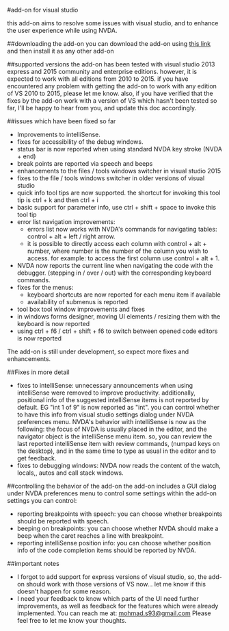 #add-on for visual studio

this add-on aims to resolve some issues with visual studio, and to enhance the user experience while using NVDA.

##downloading the add-on
you can download the add-on using 
[this link](https://www.dropbox.com/s/eizkvddpnitmoyx/visualStudio-1.0dev.nvda-addon?dl=1)
and then install it as any other add-on

##supported versions
the add-on has been tested with visual studio 2013 express and 2015 community and enterprise editions. however, it is expected to work with all editions from 2010 to 2015.
if you have encountered any problem with getting the add-on to work with any edition of VS 2010 to 2015, please let me know. 
also, if you have verified that the fixes by the add-on work with a version of VS which hasn't been tested so far, I'll be happy to hear from you, and update this doc accordingly.

##issues which have been fixed so far
*	Improvements to intelliSense.
*	fixes for accessibility of the debug windows.
*	status bar is now reported when using  standard NVDA key stroke (NVDA + end)
*	break points are reported via speech and beeps
*	enhancements to the files / tools windows switcher in visual studio 2015
*	fixes to the file / tools windows switcher  in older versions of visual studio
*	quick info tool tips are now supported. the shortcut for invoking this tool tip is ctrl + k and then ctrl + i
*	basic support for parameter info, use ctrl + shift + space to invoke this tool tip
*	error list navigation improvements:
	*	errors list now works with NVDA's commands for navigating tables: control + alt + left / right arrow. 
	*	it is possible to directly access each column with control + alt + number, where number is the number of the column you wish to access. for example: to access the first column use control + alt + 1.
*	NVDA now reports the current line when navigating the code with the debugger. (stepping in / over / out) with the corresponding keyboard commands.
*	fixes for the menus: 
	*	keyboard shortcuts are now reported for each menu item if available 
	*	availability of submenus is reported
*	tool box tool window improvements and fixes
*	in windows forms designer, moving UI elements / resizing them with the keyboard is now reported
*	using ctrl + f6 / ctrl + shift + f6 to switch between opened code editors is now reported

The add-on is still under development, so expect more fixes and enhancements.

##Fixes in more detail

*	fixes to intelliSense: unnecessary announcements when using intelliSense were removed to improve productivity. 
additionally, positional info of the suggested intelliSense items is not reported by default. EG "int 1 of 9" is now reported as "int". you can control whether to have this info from visual studio settings dialog under NVDA preferences menu.
NVDA's behavior with intelliSense is now as the following:
the focus of NVDA is usually placed in the editor, and the navigator object is the intelliSense menu item. so, you can review the last reported intelliSense item with review commands, (numpad keys on the desktop), and in the same time to type as usual in the editor and to get feedback.
*	fixes to debugging windows: NVDA now reads the content of the watch, locals,, autos and call stack windows.

##controlling the behavior of the add-on
the add-on includes a GUI dialog under NVDA preferences menu to control some settings within the add-on
settings you can control:
*	reporting breakpoints with speech: you can choose whether breakpoints should be reported with speech.
*	 beeping on breakpoints: you can choose whether NVDA should make a beep when the caret reaches a line with breakpoint.
*	reporting intelliSense position info: you can choose whether position info of the code completion items should be reported by NVDA.

##important notes

*	I forgot to add support for express versions of visual studio, so, the add-on should work with those versions of VS now... let me know if this doesn't happen for some reason.
*	I need your feedback to know which parts of the UI need further improvements, as well as feedback for the features which were already implemented.
You can reach me at: 
mohmad.s93@gmail.com
Please feel free to let me know your thoughts.
